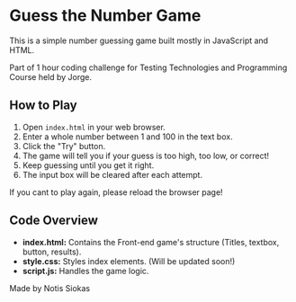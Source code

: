 # Guess the Number Game

This is a simple number guessing game built mostly in JavaScript and HTML.

Part of 1 hour coding challenge for Testing Technologies and Programming Course held by Jorge.



## How to Play

1. Open `index.html` in your web browser.
2. Enter a whole number between 1 and 100 in the text box.
3. Click the "Try" button.
4. The game will tell you if your guess is too high, too low, or correct!
5. Keep guessing until you get it right.
6. The input box will be cleared after each attempt.

If you cant to play again, please reload the browser page!

## Code Overview

* **index.html:** Contains the Front-end game's structure (Titles, textbox, button, results).
* **style.css:** Styles index elements. (Will be updated soon!)
* **script.js:** Handles the game logic.

Made by Notis Siokas 